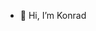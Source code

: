 - 👋 Hi, I’m Konrad

<!---
Konradg2021/Konradg2021 is a ✨ special ✨ repository because its `README.md` (this file) appears on your GitHub profile.
You can click the Preview link to take a look at your changes.
--->
